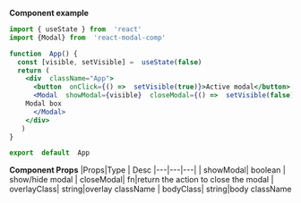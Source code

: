 **Component example**
```jsx
import { useState } from  'react'
import {Modal} from  'react-modal-comp'

function  App() {
  const [visible, setVisible] =  useState(false)
  return (
    <div  className="App">
      <button  onClick={() =>  setVisible(true)}>Active modal</button>
      <Modal  showModal={visible}  closeModal={() =>  setVisible(false)}  bodyClass='component-body-modal'>
	Modal box
      </Modal>
    </div>
   )
}

export  default  App
```

**Component Props**
|Props|Type | Desc 
|---|---|---|
| showModal| boolean | show/hide modal
| closeModal| fn|return the action to close the modal
| overlayClass| string|overlay className
| bodyClass| string|body className
